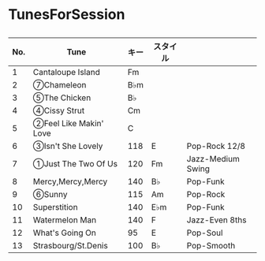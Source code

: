 # TunesForSession
## 

|No.|Tune|キー|スタイル||
|---|---|---|---|---|
|1|Cantaloupe Island|Fm||
|2|⑦Chameleon|B♭m|||
|3|⑤The Chicken|B♭|||
|4|④Cissy Strut|Cm|||
|5|②Feel Like Makin' Love|C|||
|6|③Isn't She Lovely|118|E|Pop-Rock 12/8|||
|7|①Just The Two Of Us|120|Fm|Jazz-Medium Swing|||
|8|Mercy,Mercy,Mercy|140|B♭|Pop-Funk|||
|9|⑥Sunny|115|Am|Pop-Rock|||
|10|Superstition|140|E♭m|Pop-Funk|||
|11|Watermelon Man|140|F|Jazz-Even 8ths|||
|12|What's Going On|95|E|Pop-Soul|||
|13|Strasbourg/St.Denis|100|B♭|Pop-Smooth|||